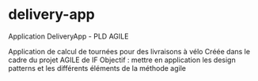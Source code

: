 # delivery-app
Application DeliveryApp - PLD AGILE

Application de calcul de tournées pour des livraisons à vélo
Créée dans le cadre du projet AGILE de IF
Objectif : mettre en application les design patterns et les différents éléments de la méthode agile
